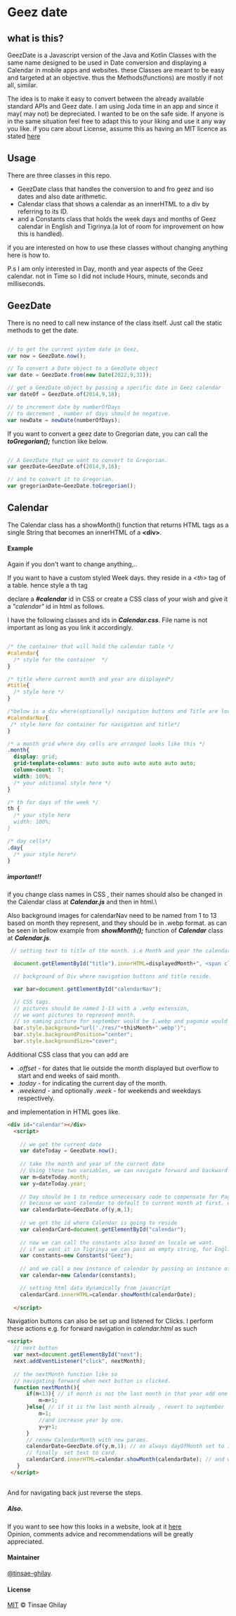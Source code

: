 # Geez date


## what is this?

GeezDate is a Javascript version of the Java and Kotlin Classes with the same name designed to be used in Date conversion and displaying a Calendar in mobile apps and websites.  these Classes are meant to be easy and targeted at an objective. thus the Methods(functions) are mostly if not all, similar.

The idea is to make it easy to convert between the already available standard APIs and Geez date.  I am using Joda time in an app and since it may( may not) be depreciated. I wanted to be on the safe side. If anyone is in the same situation feel free to adapt this to your liking and use it any way you like.
if you care about License, assume this as having an MIT licence as stated [here](https://choosealicense.com/licenses/mit/)


## Usage

There are three classes in this repo. 

  * GeezDate class that handles the conversion to and fro geez and iso dates and also date arithmetic.
  *  Calendar class that shows a calendar as an innerHTML to a div by referring to its ID.
  * and a Constants class that holds the week days and months of Geez calendar in English and Tigrinya.(a lot of room for improvement on how this is handled).

if you are interested on how to use these classes without changing anything here is how to.

P.s I am only interested in Day, month and year aspects of the Geez calendar. not in Time so I did not include Hours, minute, seconds and milliseconds.


## GeezDate

There is no need to call new instance of the class itself. Just call the static methods to get the date.



```javascript

// to get the current system date in Geez,
var now = GeezDate.now(); 

// To convert a Date object to a GeezDate object
var date = GeezDate.from(new Date(2022,9,31)); 

// get a GeezDate object by passing a specific date in Geez calendar
var dateOf = GeezDate.of(2014,9,18);  

// to increment date by numberOfDays 
// to decrement , number of days should be negative.
var newDate = newDate(numberOfDays);


```

If you want to convert a geez date to Gregorian date, you can call the ***toGregorian();*** function like below.


```javascript

// A GeezDate that we want to convert to Gregorian.
var geezDate=GeezDate.of(2014,9,16);

// and to convert it to Gregorian.
var gregorianDate=GeezDate.toGregorian();


```

## Calendar

The Calendar class has a showMonth() function that returns HTML tags as a single String that becomes an innerHTML of a **&lt;div&gt;**.

#### Example 

Again if you don't want to change anything,..

If you want to have a custom styled Week days. they reside in a *&lt;th&gt;* tag of a table. hence style a th tag

declare a ***#calendar*** id in CSS or create a CSS class of your wish and give it a *"calendar"*  id in html as follows.

I have the following classes and ids in ***Calendar.css***.  File name is not important as long as you link it accordingly.
  
  ``` css
  
  /* the container that will hold the calendar table */
  #calendar{
    /* style for the container  */
  }
  
  /* title where current month and year are displayed*/
  #title{
    /* style here */
  }
  
  /*below is a div where(optionally) navigation buttons and Title are located and background changes dynamically.*/
  #calendarNav{
   /* style here for container for navigation and title*/
  }
  
  /* a month grid where day cells are arranged looks like this */
  .month{
    display: grid;
    grid-template-columns: auto auto auto auto auto auto auto;
    column-count: 7;
    width: 100%;
    /* your aditional style here */
  }
  
  /* th for days of the week */
  th {
    /* your style here 
    width: 100%;
  }
  
  /* day cells*/ 
  .day{
    /* your style here*/
  }
  
  ```
  
 ##### important!!
 if you change class names in CSS , their names should also be changed in the Calendar class at ***Calendar.js*** 
 and then in html.\
  
 Also background images for calendarNav need to be named from 1 to 13 based on month they represent, and they should be in .webp format.
 as can be seen in bellow example from ***showMonth();*** function of ***Calendar*** class at ***Calendar.js***.
  
  ``` javascript
   // setting text to title of the month. i.e Month and year the calendar is on.
  
    document.getElementById("title").innerHTML=displayedMonth+", <span class=\"latin\">"+thisYear+"</span>";

    // background of Div where navigation buttons and title reside.
  
    var bar=document.getElementById("calendarNav");

    // CSS tags.
    // pictures should be named 1-13 with a .webp extension,
    // we want pictures to represent month.
    // so naming picture for september would be 1.webp and pagumie would be 13.webp
    bar.style.background="url('./res/"+thisMonth+".webp')";
    bar.style.backgroundPosition="center";
    bar.style.backgroundSize="cover";
  
  ```
 
  
  Additional CSS class that you can add are

* *.offset* - for dates that lie outside the month displayed but overflow to start and end weeks of said month.
* *.today* - for indicating the current day of the month.
* *.weekend* - and optionally *.week* - for weekends and weekdays respectively.
  
and implementation in HTML goes like.
  
```html
<div id="calendar"></div>
  <script>
    
    // we get the current date
    var dateToday = GeezDate.now();
    
    // take the month and year of the current date
    // Using these two variables, we can navigate forward and backward in months and years. 
    var m=dateToday.month;                    
    var y=dateToday.year;
    
    // Day should be 1 to reduce unnecessary code to compensate for Pagumie date error.
    // because we want calendar to default to current month at first. we create a GeezDate of the current month. 
    var calendarDate=GeezDate.of(y,m,1);
    
    // we get the id where Calendar is going to reside
    var calendarCard=document.getElementById("calendar");
    
    // now we can call the constants also based on locale we want. 
    // if we want it in Tigrinya we can pass an empty string, for English we pass "iso"
    var constants=new Constants("Geez");
    
    // and we call a new instance of calendar by passing an instance of Constants
    var calendar=new Calendar(constants);

    // setting html data dynamically from javascript 
    calendarCard.innerHTML=calendar.showMonth(calendarDate); 
    
  </script>
  ```
  Navigation buttons can also be set up and listened for Clicks.  I perform these actions e.g. for forward navigation in *calendar.html* as such 
  
  
  ```html
  <script>
    // next button
    var next=document.getElementById("next"); 
    next.addEventListener("click", nextMonth);
    
    // the nextMonth function like so
    // navigating forward when next button is clicked. 
    function nextMonth(){
        if(m<13){ // if month is not the last month in that year add one
            m=m+1;
        }else{ // if it is the last month already , revert to september
            m=1;
            //and increase year by one.
            y=y+1;
        }
        // renew CalendarMonth with new params.
        calendarDate=GeezDate.of(y,m,1); // as always dayOfMonth set to 1;
        // finally  set text to card.
        calendarCard.innerHTML=calendar.showMonth(calendarDate); // and we are done.
     }
   </script>
   
  ```
    
And for navigating back just reverse the steps. 

##### Also.
If you want to see how this looks in a website, look at it [here](https://tinsae-ghilay.github.io/calendar.html)\
Opinion, comments advice and recommendations will be greatly appreciated.

#### Maintainer
  
[@tinsae-ghilay](https://github.com/tinsae-ghilay).
    
#### License

[MIT](https://choosealicense.com/licenses/mit/) © Tinsae Ghilay
